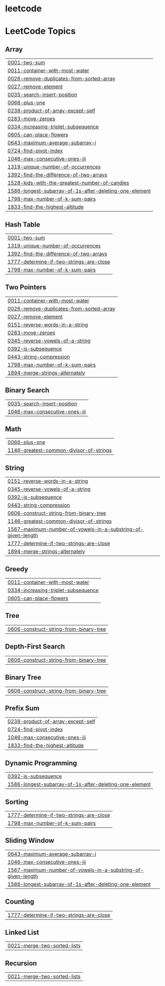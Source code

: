 # leetcode
<!---LeetCode Topics Start-->
# LeetCode Topics
## Array
|  |
| ------- |
| [0001-two-sum](https://github.com/mhelmih/leetcode/tree/master/0001-two-sum) |
| [0011-container-with-most-water](https://github.com/mhelmih/leetcode/tree/master/0011-container-with-most-water) |
| [0026-remove-duplicates-from-sorted-array](https://github.com/mhelmih/leetcode/tree/master/0026-remove-duplicates-from-sorted-array) |
| [0027-remove-element](https://github.com/mhelmih/leetcode/tree/master/0027-remove-element) |
| [0035-search-insert-position](https://github.com/mhelmih/leetcode/tree/master/0035-search-insert-position) |
| [0066-plus-one](https://github.com/mhelmih/leetcode/tree/master/0066-plus-one) |
| [0238-product-of-array-except-self](https://github.com/mhelmih/leetcode/tree/master/0238-product-of-array-except-self) |
| [0283-move-zeroes](https://github.com/mhelmih/leetcode/tree/master/0283-move-zeroes) |
| [0334-increasing-triplet-subsequence](https://github.com/mhelmih/leetcode/tree/master/0334-increasing-triplet-subsequence) |
| [0605-can-place-flowers](https://github.com/mhelmih/leetcode/tree/master/0605-can-place-flowers) |
| [0643-maximum-average-subarray-i](https://github.com/mhelmih/leetcode/tree/master/0643-maximum-average-subarray-i) |
| [0724-find-pivot-index](https://github.com/mhelmih/leetcode/tree/master/0724-find-pivot-index) |
| [1046-max-consecutive-ones-iii](https://github.com/mhelmih/leetcode/tree/master/1046-max-consecutive-ones-iii) |
| [1319-unique-number-of-occurrences](https://github.com/mhelmih/leetcode/tree/master/1319-unique-number-of-occurrences) |
| [1392-find-the-difference-of-two-arrays](https://github.com/mhelmih/leetcode/tree/master/1392-find-the-difference-of-two-arrays) |
| [1528-kids-with-the-greatest-number-of-candies](https://github.com/mhelmih/leetcode/tree/master/1528-kids-with-the-greatest-number-of-candies) |
| [1586-longest-subarray-of-1s-after-deleting-one-element](https://github.com/mhelmih/leetcode/tree/master/1586-longest-subarray-of-1s-after-deleting-one-element) |
| [1798-max-number-of-k-sum-pairs](https://github.com/mhelmih/leetcode/tree/master/1798-max-number-of-k-sum-pairs) |
| [1833-find-the-highest-altitude](https://github.com/mhelmih/leetcode/tree/master/1833-find-the-highest-altitude) |
## Hash Table
|  |
| ------- |
| [0001-two-sum](https://github.com/mhelmih/leetcode/tree/master/0001-two-sum) |
| [1319-unique-number-of-occurrences](https://github.com/mhelmih/leetcode/tree/master/1319-unique-number-of-occurrences) |
| [1392-find-the-difference-of-two-arrays](https://github.com/mhelmih/leetcode/tree/master/1392-find-the-difference-of-two-arrays) |
| [1777-determine-if-two-strings-are-close](https://github.com/mhelmih/leetcode/tree/master/1777-determine-if-two-strings-are-close) |
| [1798-max-number-of-k-sum-pairs](https://github.com/mhelmih/leetcode/tree/master/1798-max-number-of-k-sum-pairs) |
## Two Pointers
|  |
| ------- |
| [0011-container-with-most-water](https://github.com/mhelmih/leetcode/tree/master/0011-container-with-most-water) |
| [0026-remove-duplicates-from-sorted-array](https://github.com/mhelmih/leetcode/tree/master/0026-remove-duplicates-from-sorted-array) |
| [0027-remove-element](https://github.com/mhelmih/leetcode/tree/master/0027-remove-element) |
| [0151-reverse-words-in-a-string](https://github.com/mhelmih/leetcode/tree/master/0151-reverse-words-in-a-string) |
| [0283-move-zeroes](https://github.com/mhelmih/leetcode/tree/master/0283-move-zeroes) |
| [0345-reverse-vowels-of-a-string](https://github.com/mhelmih/leetcode/tree/master/0345-reverse-vowels-of-a-string) |
| [0392-is-subsequence](https://github.com/mhelmih/leetcode/tree/master/0392-is-subsequence) |
| [0443-string-compression](https://github.com/mhelmih/leetcode/tree/master/0443-string-compression) |
| [1798-max-number-of-k-sum-pairs](https://github.com/mhelmih/leetcode/tree/master/1798-max-number-of-k-sum-pairs) |
| [1894-merge-strings-alternately](https://github.com/mhelmih/leetcode/tree/master/1894-merge-strings-alternately) |
## Binary Search
|  |
| ------- |
| [0035-search-insert-position](https://github.com/mhelmih/leetcode/tree/master/0035-search-insert-position) |
| [1046-max-consecutive-ones-iii](https://github.com/mhelmih/leetcode/tree/master/1046-max-consecutive-ones-iii) |
## Math
|  |
| ------- |
| [0066-plus-one](https://github.com/mhelmih/leetcode/tree/master/0066-plus-one) |
| [1146-greatest-common-divisor-of-strings](https://github.com/mhelmih/leetcode/tree/master/1146-greatest-common-divisor-of-strings) |
## String
|  |
| ------- |
| [0151-reverse-words-in-a-string](https://github.com/mhelmih/leetcode/tree/master/0151-reverse-words-in-a-string) |
| [0345-reverse-vowels-of-a-string](https://github.com/mhelmih/leetcode/tree/master/0345-reverse-vowels-of-a-string) |
| [0392-is-subsequence](https://github.com/mhelmih/leetcode/tree/master/0392-is-subsequence) |
| [0443-string-compression](https://github.com/mhelmih/leetcode/tree/master/0443-string-compression) |
| [0606-construct-string-from-binary-tree](https://github.com/mhelmih/leetcode/tree/master/0606-construct-string-from-binary-tree) |
| [1146-greatest-common-divisor-of-strings](https://github.com/mhelmih/leetcode/tree/master/1146-greatest-common-divisor-of-strings) |
| [1567-maximum-number-of-vowels-in-a-substring-of-given-length](https://github.com/mhelmih/leetcode/tree/master/1567-maximum-number-of-vowels-in-a-substring-of-given-length) |
| [1777-determine-if-two-strings-are-close](https://github.com/mhelmih/leetcode/tree/master/1777-determine-if-two-strings-are-close) |
| [1894-merge-strings-alternately](https://github.com/mhelmih/leetcode/tree/master/1894-merge-strings-alternately) |
## Greedy
|  |
| ------- |
| [0011-container-with-most-water](https://github.com/mhelmih/leetcode/tree/master/0011-container-with-most-water) |
| [0334-increasing-triplet-subsequence](https://github.com/mhelmih/leetcode/tree/master/0334-increasing-triplet-subsequence) |
| [0605-can-place-flowers](https://github.com/mhelmih/leetcode/tree/master/0605-can-place-flowers) |
## Tree
|  |
| ------- |
| [0606-construct-string-from-binary-tree](https://github.com/mhelmih/leetcode/tree/master/0606-construct-string-from-binary-tree) |
## Depth-First Search
|  |
| ------- |
| [0606-construct-string-from-binary-tree](https://github.com/mhelmih/leetcode/tree/master/0606-construct-string-from-binary-tree) |
## Binary Tree
|  |
| ------- |
| [0606-construct-string-from-binary-tree](https://github.com/mhelmih/leetcode/tree/master/0606-construct-string-from-binary-tree) |
## Prefix Sum
|  |
| ------- |
| [0238-product-of-array-except-self](https://github.com/mhelmih/leetcode/tree/master/0238-product-of-array-except-self) |
| [0724-find-pivot-index](https://github.com/mhelmih/leetcode/tree/master/0724-find-pivot-index) |
| [1046-max-consecutive-ones-iii](https://github.com/mhelmih/leetcode/tree/master/1046-max-consecutive-ones-iii) |
| [1833-find-the-highest-altitude](https://github.com/mhelmih/leetcode/tree/master/1833-find-the-highest-altitude) |
## Dynamic Programming
|  |
| ------- |
| [0392-is-subsequence](https://github.com/mhelmih/leetcode/tree/master/0392-is-subsequence) |
| [1586-longest-subarray-of-1s-after-deleting-one-element](https://github.com/mhelmih/leetcode/tree/master/1586-longest-subarray-of-1s-after-deleting-one-element) |
## Sorting
|  |
| ------- |
| [1777-determine-if-two-strings-are-close](https://github.com/mhelmih/leetcode/tree/master/1777-determine-if-two-strings-are-close) |
| [1798-max-number-of-k-sum-pairs](https://github.com/mhelmih/leetcode/tree/master/1798-max-number-of-k-sum-pairs) |
## Sliding Window
|  |
| ------- |
| [0643-maximum-average-subarray-i](https://github.com/mhelmih/leetcode/tree/master/0643-maximum-average-subarray-i) |
| [1046-max-consecutive-ones-iii](https://github.com/mhelmih/leetcode/tree/master/1046-max-consecutive-ones-iii) |
| [1567-maximum-number-of-vowels-in-a-substring-of-given-length](https://github.com/mhelmih/leetcode/tree/master/1567-maximum-number-of-vowels-in-a-substring-of-given-length) |
| [1586-longest-subarray-of-1s-after-deleting-one-element](https://github.com/mhelmih/leetcode/tree/master/1586-longest-subarray-of-1s-after-deleting-one-element) |
## Counting
|  |
| ------- |
| [1777-determine-if-two-strings-are-close](https://github.com/mhelmih/leetcode/tree/master/1777-determine-if-two-strings-are-close) |
## Linked List
|  |
| ------- |
| [0021-merge-two-sorted-lists](https://github.com/mhelmih/leetcode/tree/master/0021-merge-two-sorted-lists) |
## Recursion
|  |
| ------- |
| [0021-merge-two-sorted-lists](https://github.com/mhelmih/leetcode/tree/master/0021-merge-two-sorted-lists) |
<!---LeetCode Topics End-->